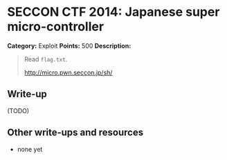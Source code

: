 # SECCON CTF 2014: Japanese super micro-controller

**Category:** Exploit
**Points:** 500
**Description:**

> Read `flag.txt`.
>
> <http://micro.pwn.seccon.jp/sh/>

## Write-up

(TODO)

## Other write-ups and resources

* none yet
